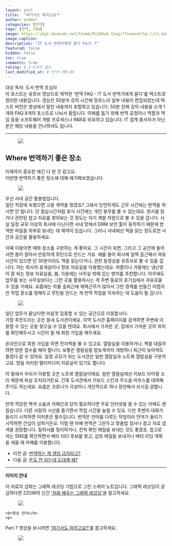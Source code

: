 ```yaml
---
layout: post
title:  "여기서도 하려고요?"
author: bomber
categories: [번역]
tags: [번역, FAQ]
image: https://img1.daumcdn.net/thumb/R1280x0.fpng/?fname=http://t1.daumcdn.net/brunch/service/user/96Gy/image/hOA_WCHe4oQ7vMHFTqJn4HVcleA.png
image-caption: 
description: "IT 도서 번역자에게 묻다 Part 7"
featured: false
hidden: false
toc: true
comments: true
rating: # 1~5까지 점수
last_modified_at: # YYYY-MM-DD
---
```



<div class="note">
<p>
대상 독자: 도서 번역 초심자<br/>
이 포스트는 유튜브 영상으로 제작한 '번역 FAQ - IT 도서 번역가에게 묻다'를 텍스트로 정리한 내용입니다. 영상은 50분의 강의 시간에 맞추느라 일부 내용이 편집되었는데 텍스트 버전은 영상에서 잘린 내용까지 포함하고 있습니다. 50분 전체 강의 내용을 소개 1개와 FAQ 8개의 포스트로 나눠서 올립니다. 
이해를 돕기 위해 번역 공정이나 역할과 책임 등을 소프트웨어 개발 프로세스나 R&R로 비유하고 있습니다. IT 업계 종사자가 아닌 분은 해당 내용을 건너뛰셔도 됩니다.
</p>
</div>

<hr/>



<figure>
<img class="large" src="https://img1.daumcdn.net/thumb/R1280x0.fpng/?fname=http://t1.daumcdn.net/brunch/service/user/96Gy/image/hZVq-kZreAOJtYtsQYHTu1RRR1o.png" alter="">
<figcaption class="center"></figcaption>
</figure>

## Where 번역하기 좋은 장소

이제까지 중요한 얘긴 다 한 것 같고요.<br/>
이번엔 번역하기 좋은 장소에 대해 얘기해보겠습니다.

<figure>
<img class="large" src="https://img1.daumcdn.net/thumb/R1280x0.fpng/?fname=http://t1.daumcdn.net/brunch/service/user/96Gy/image/_ggHlOfOXqmCyD-1OVFlORyzDX8.png" alter="">
<figcaption class="center"></figcaption>
</figure>

우선 사내 공간 활용법입니다.<br/>
일단 직장에 속했으면 고용 계약을 했겠죠? 그래서 당연하게도 근무 시간에는 번역을 하시면 안 됩니다. 단 점심시간처럼 휴식 시간에는 개인 용무를 볼 수 있는데요. 원서를 읽거나 관련된 참고 자료를 찾아보는 것 정도는 자기 계발 차원으로 볼 수 있을 겁니다. 사실 일정 규모 이상의 회사에 다닌다면 사내 망에서 DRM 보안 툴이 동작하기 때문에 번역한 파일을 외부로 보내는 데 제약이 있습니다. 그러니 사내에선 책을 읽는 정도로만 시간과 공간을 활용하세요.<br/>

이때 이왕이면 때와 장소를 구분하는 게 좋아요. 그 시간이 되면, 그리고 그 공간에 들어서면 몸이 알아서 반응하게 루틴으로 만드는 거죠. 얘를 들어 회사에 일찍 출근해서 여유 시간이 있으면 단 30분이라도 책을 읽는다거나, 관련 동영상을 유튜브로 볼 수 있을 겁니다. 저는 회사의 휴게실이나 정보 자료실을 이용했는데요. 여름이나 겨울에는 냉난방이 잘 되는 정보 자료실을, 봄, 가을에는 사무실 밖에 있는 벤치를 추천합니다. 아무래도 업무를 보는 사무실보다는 그런 곳을 활용하시는 게 주변 동료의 호기심에서 자유로울 수 있을 거예요. 요즘에는 자율 출퇴근에 재택근무가 많아서 그런 경계를 만들긴 어렵지만 작업 장소를 정해두고 루틴을 만드는 게 번역 작업을 지속하는 데 도움이 될 겁니다.

<figure>
<img class="large" src="https://img1.daumcdn.net/thumb/R1280x0.fpng/?fname=http://t1.daumcdn.net/brunch/service/user/96Gy/image/ybkedsA09N1X1vahAY7o0viIhEs.png" alter="">
<figcaption class="center"></figcaption>
</figure>

일단 업무가 끝났다면 마음껏 집중할 수 있는 공간으로 이동합시다.<br/>
가장 추천드리는 곳은 동네 도서관이에요. 지역 도서관 홈페이지를 검색하면 주변에 이용할 수 있는 곳을 찾으실 수 있을 텐데요. 회사에서 가까운 곳, 집에서 가까운 곳의 위치를 확인해두시고 시간이 될 때 회원 가입을 해두세요.<br/>

온라인으로 회원 가입을 하면 전자책을 볼 수 있고요. 열람실을 이용하거나, 책을 대출하려면 방문 접수를 해야 합니다. 보통은 열람실을 밤늦게까지 개방하니 퇴근이 늦어져도 들렀다 갈 수 있어요. 일정 규모가 되는 도서관은 일반 열람실과 노트북 열람실을 구분하고요. 방음 처리된 멀티미디어 자료실이 있기도 합니다.<br/>

이 중에서 우리가 이용할 곳은 노트북 열람실이에요. 일반 열람실에선 키보드 타이핑 소리 때문에 퇴실 조치되거든요. 간혹 도서관에서 키보드 스킨과 무소음 마우스를 대여해주기도 하는데요. 요즘은 코로나가 극성이니 개인적으로 하나 장만해서 쓰시길 권합니다.<br/>

만약 적당한 백색 소음과 카페인과 당이 필요하다면 무료 인터넷을 쓸 수 있는 카페도 괜찮습니다. 다른 사람의 시선을 즐기면서 작업 시간을 늘릴 수 있죠. 다만 주변의 대화가 들리기 시작하면 이어폰은 필수입니다. 번역은 언어를 다루는 작업이라 언어가 들리기 시작하면 간섭이 심하거든요. 이럴 땐 아예 번역은 그만두고 맞춤법 검사나 참고 자료 검색을 권장합니다. 질의서를 정리하거나, 진척 확인 메일을 보내는 것도 좋겠죠. 참고로 저는 SNS를 확인하면서 베타 리더 후보를 찾고, 섭외 메일을 보내거나 베타 리딩 계획을 세울 때 카페를 이용합니다.

<ul>
<li>
이전 글: <a href="{{ site.baseurl }}/faq-07-when" target="_blank">번역하는 게 겸업 금지라고?</a>
</li>
<li>
다음 글: <a href="{{ site.baseurl }}/faq-09-why" target="_blank">돈도 안 되는데 도대체 왜?</a>
</li>
</ul>

<hr/>

<div class="note">
    <b>이미지 안내</b>
    <p>
    이 자료의 삽화는 그래픽 레코딩 기법으로 그린 스케치 노트입니다. 그래픽 레코딩이 궁금하다면 ZZOM의 신간 <a href="http://aladin.kr/p/G4zvf" target="_blank">'처음 배우는 그래픽 레코딩'</a>을 참고하세요.
    </p>
    <figure>
    <img class="large" src="https://img1.daumcdn.net/thumb/R1280x0.fpng/?fname=http://t1.daumcdn.net/brunch/service/user/96Gy/image/qqqnmhAWZxfuZ8twG-cVZh5PVkE.png" alter="">
    </figure>

    <b>영상 안내</b>
    <p>
 Part 7 영상을 보시려면 <a href="https://youtu.be/1PrpBOatYEE" target="_blank">'여기서도 하려고요?'</a>를 참고하세요.
    </p>
    <figure>
    <img class="large" src="https://img1.daumcdn.net/thumb/R1280x0.fpng/?fname=http://t1.daumcdn.net/brunch/service/user/96Gy/image/hOA_WCHe4oQ7vMHFTqJn4HVcleA.png" alter="">
    </figure>
</div>